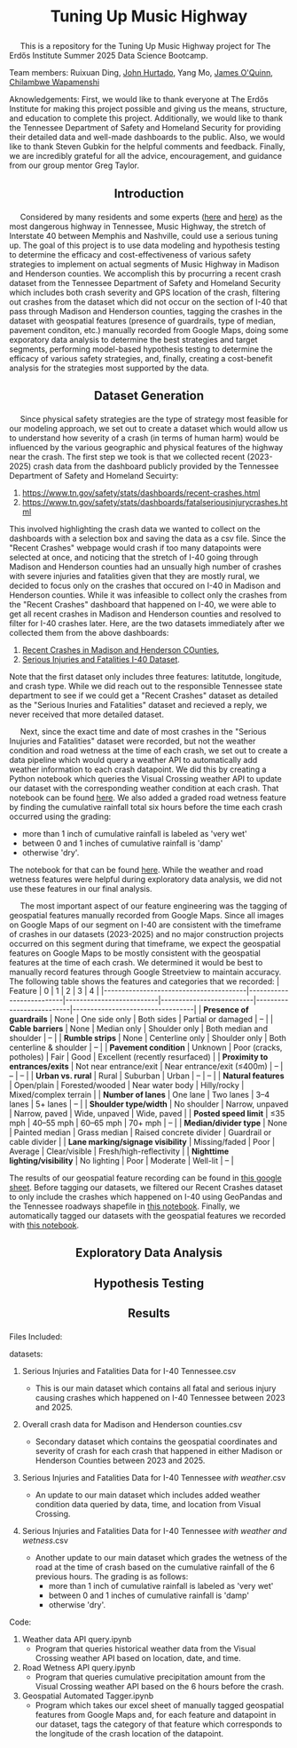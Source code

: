 #                                                                             <p align="center"> Tuning Up Music Highway</p>
&nbsp;&nbsp;&nbsp;&nbsp; This is a repository for the Tuning Up Music Highway project for The Erdős Institute Summer 2025 Data Science Bootcamp.

Team members: Ruixuan Ding, [John Hurtado](https://github.com/hurtadocadavid21), Yang Mo, [James O'Quinn](https://github.com/JamesOQ), [Chilambwe Wapamenshi](https://github.com/ChilambweWapamenshi)

Aknowledgements: First, we would like to thank everyone at The Erdős Institute for making this project possible and giving us the means, structure, and education to complete this project. Additionally, we would like to thank the Tennessee Department of Safety and Homeland Security for providing their detailed data and well-made dashboards to the public. Also, we would like to thank Steven Gubkin for the helpful comments and feedback. Finally, we are incredibly grateful for all the advice, encouragement, and guidance from our group mentor Greg Taylor.
##  <p align="center"> Introduction</p>
&nbsp;&nbsp;&nbsp;&nbsp; Considered by many residents and some experts ([here](https://www.dangerousroads.org/north-america/usa/10683-i-40-the-most-dangerous-road-in-nashville-for-auto-accidents.html) and [here](https://www.gkbm.com/blog/interstate-40-car-accidents-tennessee/)) as the most dangerous highway in Tennessee, Music Highway, the stretch of Interstate 40 between Memphis and Nashville, could use a serious tuning up. The goal of this project is to use data modeling and hypothesis testing to determine the efficacy and cost-effectiveness of various safety strategies to implement on actual segments of Music Highway in Madison and Henderson counties. We accomplish this by procurring  a recent crash dataset from the Tennessee Department of Safety and Homeland Security which includes both crash severity and GPS location of the crash, filtering out crashes from the dataset which did not occur on the section of I-40 that pass through Madison and Henderson counties, tagging the crashes in the dataset with geospatial features (presence of guardrails, type of median, pavement conditon, etc.) manually recorded from Google Maps, doing some exporatory data analysis to determine the best strategies and target segments, performing model-based hypothesis testing to determine the efficacy of various safety strategies, and, finally, creating a cost-benefit analysis for the strategies most supported by the data.

## <p align="center"> Dataset Generation</p>
&nbsp;&nbsp;&nbsp;&nbsp; Since physical safety strategies are the type of strategy most feasible for our modeling approach, we set out to create a dataset which would allow us to understand how severity of a crash (in terms of human harm) would be influenced by the various geographic and physical features of the highway near the crash. The first step we took is that we collected recent (2023-2025) crash data from the dashboard publicly provided by the Tennessee Department of Safety and Homeland Secuirty:
1. https://www.tn.gov/safety/stats/dashboards/recent-crashes.html
2. https://www.tn.gov/safety/stats/dashboards/fatalseriousinjurycrashes.html

This involved highlighting the crash data we wanted to collect on the dashboards with a selection box and saving the data as a csv file. Since the "Recent Crashes" webpage would crash if too many datapoints were selected at once, and noticing that the stretch of I-40 going through Madison and Henderson counties had an unsually high number of crashes with severe injuries and fatalities given that they are mostly rural, we decided to focus only on the crashes that occured on I-40 in Madison and Henderson counties. While it was infeasible to collect only the crashes from the "Recent Crashes" dashboard that happened on I-40, we were able to get all recent crashes in Madison and Henderson counties and resolved to filter for I-40 crashes later. Here, are the two datasets immediately after we collected them from the above dashboards:
1. [Recent Crashes in Madison and Henderson COunties](https://github.com/JamesOQ/Tuning-Up-Music-Highway/blob/main/datasets/Overall%20geospatial%20crash%20data%20for%20Madison%20and%20Henderson%20counties.csv),
2. [Serious Injuries and Fatalities I-40 Dataset](https://github.com/JamesOQ/Tuning-Up-Music-Highway/blob/main/datasets/Serious%20Injuries%20and%20Fatalities%20Data%20for%20I-40%20Tennessee.csv).

Note that the first dataset only includes three features: latitutde, longitude, and crash type. While we did reach out to the responsible Tennessee state department to see if we could get a "Recent Crashes" dataset as detailed as the "Serious Inuries and Fatalities" dataset and recieved a reply, we never received that more detailed dataset.

&nbsp;&nbsp;&nbsp;&nbsp; Next, since the exact time and date of most crashes in the "Serious Inujuries and Fatalities" dataset were recorded, but not the weather condition and road wetness at the time of each crash, we set out to create a data pipeline which would query a weather API to automatically add weather information to each crash datapoint. We did this by creating a Python notebook which queries the Visual Crossing weather API to update our dataset with the corresponding weather condition at each crash. That notebook can be found [here](https://github.com/JamesOQ/Tuning-Up-Music-Highway/blob/main/Code/Weather%20data%20API%20query.ipynb). We also added a graded road wetness feature by finding the cumulative rainfall total six hours before the time each crash occurred using the grading:
- more than 1 inch of cumulative rainfall is labeled as 'very wet'
- between 0 and 1 inches of cumulative rainfall is 'damp'
- otherwise 'dry'.

The notebook for that can be found [here](https://github.com/JamesOQ/Tuning-Up-Music-Highway/blob/main/Code/Road%20Wetness%20API%20query.ipynb). While the weather and road wetness features were helpful during exploratory data analysis, we did not use these features in our final analysis.

&nbsp;&nbsp;&nbsp;&nbsp; The most important aspect of our feature engineering was the tagging of geospatial features manually recorded from Google Maps. Since all images on Google Maps of our segment on I-40 are consistent with the timeframe of crashes in our datasets (2023-2025) and no major construction projects occurred on this segment during that timeframe, we expect the geospatial features on Google Maps to be mostly consistent with the geospatial features at the time of each crash. We determined it would be best to manually record features through Google Streetview to maintain accuracy. The following table shows the features and categories that we recorded:
| Feature                                | 0                        | 1                        | 2                        | 3                        | 4                               |
|----------------------------------------|--------------------------|--------------------------|--------------------------|--------------------------|----------------------------------|
| **Presence of guardrails**             | None                     | One side only            | Both sides               | Partial or damaged       | –                                |
| **Cable barriers**                     | None                     | Median only              | Shoulder only            | Both median and shoulder | –                                |
| **Rumble strips**                      | None                     | Centerline only          | Shoulder only            | Both centerline & shoulder | –                              |
| **Pavement condition**                 | Unknown                  | Poor (cracks, potholes)  | Fair                     | Good                     | Excellent (recently resurfaced)  |
| **Proximity to entrances/exits**       | Not near entrance/exit   | Near entrance/exit (≤400m) | –                     | –                        | –                                |
| **Urban vs. rural**                    | Rural                    | Suburban                 | Urban                    | –                        | –                                |
| **Natural features**                   | Open/plain               | Forested/wooded          | Near water body          | Hilly/rocky              | Mixed/complex terrain            |
| **Number of lanes**                    | One lane                 | Two lanes                | 3–4 lanes                | 5+ lanes                 | –                                |
| **Shoulder type/width**                | No shoulder              | Narrow, unpaved          | Narrow, paved            | Wide, unpaved            | Wide, paved                      |
| **Posted speed limit**                | ≤35 mph                  | 40–55 mph                | 60–65 mph                | 70+ mph                  | –                                |
| **Median/divider type**                | None                     | Painted median           | Grass median             | Raised concrete divider  | Guardrail or cable divider       |
| **Lane marking/signage visibility**    | Missing/faded            | Poor                     | Average                  | Clear/visible            | Fresh/high-reflectivity          |
| **Nighttime lighting/visibility**      | No lighting              | Poor                     | Moderate                 | Well-lit                 | –                                |


The results of our geospatial feature recording can be found in [this google sheet](https://docs.google.com/spreadsheets/d/1zOUgfIgm1ztMX9Kwp7bK6PvghsTIMg_krHt-7JgNFRs/edit?gid=553882531#gid=553882531). Before tagging our datasets, we filtered our Recent Crashes dataset to only include the crashes which happened on I-40 using GeoPandas and the Tennessee roadways shapefile in [this notebook](https://github.com/JamesOQ/Tuning-Up-Music-Highway/blob/main/Code/I40_Crash_Filter_GEOSPATIAL_JOIN.ipynb). Finally, we automatically tagged our datasets with the geospatial features we recorded with [this notebook](https://github.com/JamesOQ/Tuning-Up-Music-Highway/blob/main/Code/Geospatial%20Automated%20Tagger.ipynb).

## <p align="center"> Exploratory Data Analysis</p>

## <p align="center"> Hypothesis Testing</p>

## <p align="center"> Results</p>






Files Included:

datasets:
  1. Serious Injuries and Fatalities Data for I-40 Tennessee.csv
     - This is our main dataset which contains all fatal and serious injury causing crashes which happened on I-40 Tennessee between 2023 and 2025.
     
  2. Overall crash data for Madison and Henderson counties.csv
     - Secondary dataset which contains the geospatial coordinates and severity of crash for each crash that happened in either Madison or Henderson Counties between 2023 and 2025.
  
  3. Serious Injuries and Fatalities Data for I-40 Tennessee *with weather*.csv
     - An update to our main dataset which includes added weather condition data queried by data, time, and location from Visual Crossing.
  
  4. Serious Injuries and Fatalities Data for I-40 Tennessee *with weather and wetness*.csv
     - Another update to our main dataset which grades the wetness of the road at the time of crash based on the cumulative rainfall of the 6 previous hours. The grading is as follows:
       - more than 1 inch of cumulative rainfall is labeled as 'very wet'
       - between 0 and 1 inches of cumulative rainfall is 'damp'
       - otherwise 'dry'.

Code:
  1. Weather data API query.ipynb
     - Program that queries historical weather data from the Visual Crossing weather API based on location, date, and time.
  2. Road Wetness API query.ipynb
     - Program that queries cumulative precipitation amount from the Visual Crossing weather API based on the 6 hours before the crash. 
  3. Geospatial Automated Tagger.ipynb
     - Program which takes our excel sheet of manually tagged geospatial features from Google Maps and, for each feature and datapoint in our dataset, tags the category of that feature which corresponds to the longitude of the crash location of the datapoint.
